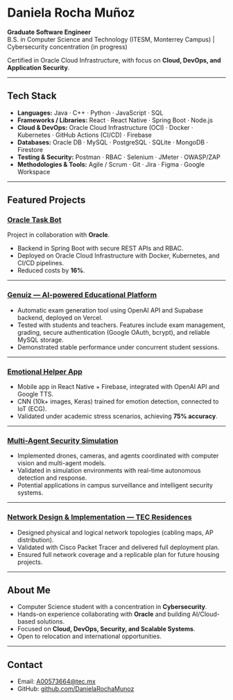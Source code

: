 # Daniela Rocha Muñoz  

**Graduate Software Engineer**  
B.S. in Computer Science and Technology (ITESM, Monterrey Campus) | Cybersecurity concentration (in progress)  

Certified in Oracle Cloud Infrastructure, with focus on **Cloud, DevOps, and Application Security**.  

---

## Tech Stack  

- **Languages:** Java · C++ · Python · JavaScript · SQL  
- **Frameworks / Libraries:** React · React Native · Spring Boot · Node.js  
- **Cloud & DevOps:** Oracle Cloud Infrastructure (OCI) · Docker · Kubernetes · GitHub Actions (CI/CD) · Firebase  
- **Databases:** Oracle DB · MySQL · PostgreSQL · SQLite · MongoDB · Firestore  
- **Testing & Security:** Postman · RBAC · Selenium · JMeter · OWASP/ZAP  
- **Methodologies & Tools:** Agile / Scrum · Git · Jira · Figma · Google Workspace  

---

## Featured Projects  

### [Oracle Task Bot](https://github.com/DanielaRochaMunoz/oracle-task-bot)  
Project in collaboration with **Oracle**.  
- Backend in Spring Boot with secure REST APIs and RBAC.  
- Deployed on Oracle Cloud Infrastructure with Docker, Kubernetes, and CI/CD pipelines.  
- Reduced costs by **16%**.  

---

### [Genuiz — AI-powered Educational Platform](https://github.com/DanielaRochaMunoz/Genuiz-ai)  
- Automatic exam generation tool using OpenAI API and Supabase backend, deployed on Vercel.  
- Tested with students and teachers. Features include exam management, grading, secure authentication (Google OAuth, bcrypt), and reliable MySQL storage.  
- Demonstrated stable performance under concurrent student sessions.  

---

### [Emotional Helper App](https://github.com/DanielaRochaMunoz/emotional-helper-app)  
- Mobile app in React Native + Firebase, integrated with OpenAI API and Google TTS.  
- CNN (10k+ images, Keras) trained for emotion detection, connected to IoT (ECG).  
- Validated under academic stress scenarios, achieving **75% accuracy**.  

---

### [Multi-Agent Security Simulation](https://github.com/DanielaRochaMunoz/multiagent-security)  
- Implemented drones, cameras, and agents coordinated with computer vision and multi-agent models.  
- Validated in simulation environments with real-time autonomous detection and response.  
- Potential applications in campus surveillance and intelligent security systems.  

---

### [Network Design & Implementation — TEC Residences](https://github.com/DanielaRochaMunoz/network-residences-TEC)  
- Designed physical and logical network topologies (cabling maps, AP distribution).  
- Validated with Cisco Packet Tracer and delivered full deployment plan.  
- Ensured full network coverage and a replicable plan for future housing projects.  

---

## About Me  
- Computer Science student with a concentration in **Cybersecurity**.  
- Hands-on experience collaborating with **Oracle** and building AI/Cloud-based solutions.  
- Focused on **Cloud, DevOps, Security, and Scalable Systems**.  
- Open to relocation and international opportunities.  

---

## Contact  
- Email: A00573664@tec.mx  
- GitHub: [github.com/DanielaRochaMunoz](https://github.com/DanielaRochaMunoz)  
